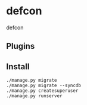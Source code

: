 # defcon
defcon

## Plugins


## Install

```
./manage.py migrate
./manage.py migrate --syncdb
./manage.py createsuperuser
./manage.py runserver
```